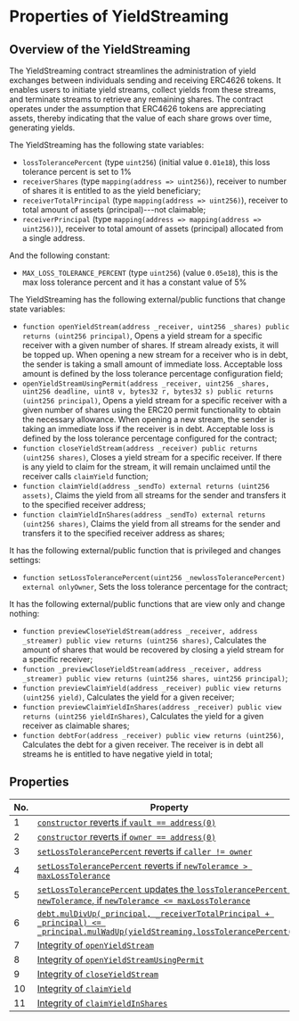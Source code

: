 # Properties of YieldStreaming

## Overview of the YieldStreaming

The YieldStreaming contract streamlines the administration of yield exchanges between individuals sending and receiving ERC4626 tokens. It enables users to initiate yield streams, collect yields from these streams, and terminate streams to retrieve any remaining shares. The contract operates under the assumption that ERC4626 tokens are appreciating assets, thereby indicating that the value of each share grows over time, generating yields.

The YieldStreaming has the following state variables:
* `lossTolerancePercent` (type `uint256`) (initial value `0.01e18`), this loss tolerance percent is set to 1%
* `receiverShares` (type `mapping(address => uint256)`), receiver to number of shares it is entitled to as the yield beneficiary;
* `receiverTotalPrincipal` (type `mapping(address => uint256)`), receiver to total amount of assets (principal)---not claimable;
* `receiverPrincipal` (type `mapping(address => mapping(address => uint256))`), receiver to total amount of assets (principal) allocated from a single address.

And the following constant:
* `MAX_LOSS_TOLERANCE_PERCENT` (type `uint256`) (value `0.05e18`), this is the max loss tolerance percent and it has a constant value of 5%

The YieldStreaming has the following external/public functions that change state variables:

* `function openYieldStream(address _receiver, uint256 _shares) public returns (uint256 principal)`, Opens a yield stream for a specific receiver with a given number of shares. If stream already exists, it will be topped up. When opening a new stream for a receiver who is in debt, the sender is taking a small amount of immediate loss. Acceptable loss amount is defined by the loss tolerance percentage configuration field;
* `openYieldStreamUsingPermit(address _receiver, uint256 _shares, uint256 deadline, uint8 v, bytes32 r, bytes32 s) public returns (uint256 principal)`, Opens a yield stream for a specific receiver with a given number of shares using the ERC20 permit functionality to obtain the necessary allowance. When opening a new stream, the sender is taking an immediate loss if the receiver is in debt. Acceptable loss is defined by the loss tolerance percentage configured for the contract;
* `function closeYieldStream(address _receiver) public returns (uint256 shares)`, Closes a yield stream for a specific receiver. If there is any yield to claim for the stream, it will remain unclaimed until the receiver calls `claimYield` function;
* `function claimYield(address _sendTo) external returns (uint256 assets)`, Claims the yield from all streams for the sender and transfers it to the specified receiver address;
* `function claimYieldInShares(address _sendTo) external returns (uint256 shares)`, Claims the yield from all streams for the sender and transfers it to the specified receiver address as shares;

It has the following external/public function that is privileged and changes settings:

* `function setLossTolerancePercent(uint256 _newlossTolerancePercent) external onlyOwner`, Sets the loss tolerance percentage for the contract;

It has the following external/public functions that are view only and change nothing:
* `function previewCloseYieldStream(address _receiver, address _streamer) public view returns (uint256 shares)`, Calculates the amount of shares that would be recovered by closing a yield stream for a specific receiver;
* `function _previewCloseYieldStream(address _receiver, address _streamer) public view returns (uint256 shares, uint256 principal)`;
* `function previewClaimYield(address _receiver) public view returns (uint256 yield)`, Calculates the yield for a given receiver;
* `function previewClaimYieldInShares(address _receiver) public view returns (uint256 yieldInShares)`, Calculates the yield for a given receiver as claimable shares;
* `function debtFor(address _receiver) public view returns (uint256)`, Calculates the debt for a given receiver. The receiver is in debt all streams he is entitled to have negative yield in total;


## Properties

| No. | Property  | Specified | Verified |
| ---- | --------  | -------- | -------- |
| 1 | [`constructor` reverts if `vault == address(0)`](https://github.com/lindy-labs/erc4626-utils/blob/FormalVerification/hevm/YieldStreaming_FV.sol#L31) | Y | Y |
| 2 | [`constructor` reverts if `owner == address(0)`](https://github.com/lindy-labs/erc4626-utils/blob/FormalVerification/hevm/YieldStreaming_FV.sol#L35) | Y | Y |
| 3 | [`setLossTolerancePercent` reverts if `caller != owner`](https://github.com/lindy-labs/erc4626-utils/blob/FormalVerification/hevm/YieldStreaming_FV.sol#L39) | Y | Y |
| 4 | [`setLossTolerancePercent` reverts if `newToleramce > maxLossTolerance`](https://github.com/lindy-labs/erc4626-utils/blob/FormalVerification/hevm/YieldStreaming_FV.sol#L45) | Y | Y |
| 5 | [`setLossTolerancePercent` updates the `lossTolerancePercent` to `newToleramce`, if `newToleramce <= maxLossTolerance`](https://github.com/lindy-labs/erc4626-utils/blob/FormalVerification/hevm/YieldStreaming_FV.sol#L50) | Y | Y |
| 6 | [`debt.mulDivUp(_principal, _receiverTotalPrincipal + _principal) <= _principal.mulWadUp(yieldStreaming.lossTolerancePercent())`](https://github.com/lindy-labs/erc4626-utils/blob/FormalVerification/hevm/YieldStreaming_FV.sol#L57) | Y | Y |
| 7 | [Integrity of `openYieldStream`](https://github.com/lindy-labs/erc4626-utils/blob/FormalVerification/hevm/YieldStreaming_FV.sol#L66) | Y | Y |
| 8 | [Integrity of `openYieldStreamUsingPermit`](https://github.com/lindy-labs/erc4626-utils/blob/FormalVerification/hevm/YieldStreaming_FV.sol#L92) | Y | Y |
| 9 | [Integrity of `closeYieldStream`](https://github.com/lindy-labs/erc4626-utils/blob/FormalVerification/hevm/YieldStreaming_FV.sol#L117) | Y | Y |
| 10 | [Integrity of `claimYield`](https://github.com/lindy-labs/erc4626-utils/blob/FormalVerification/hevm/YieldStreaming_FV.sol#L141) | Y | Y |
| 11 | [Integrity of `claimYieldInShares`](https://github.com/lindy-labs/erc4626-utils/blob/FormalVerification/hevm/YieldStreaming_FV.sol#L179) | Y | Y |
